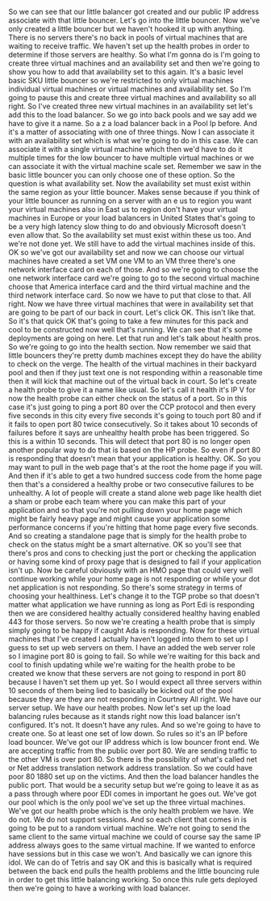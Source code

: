 So we can see that our little balancer got created and our public IP address associate with that little
bouncer.
Let's go into the little bouncer.
Now we've only created a little bouncer but we haven't hooked it up with anything.
There is no servers there's no back in pools of virtual machines that are waiting to receive traffic.
We haven't set up the health probes in order to determine if those servers are healthy.
So what I'm gonna do is I'm going to create three virtual machines and an availability set and then
we're going to show you how to add that availability set to this again.
It's a basic level basic SKU little bouncer so we're restricted to only virtual machines individual
virtual machines or virtual machines and availability set.
So I'm going to pause this and create three virtual machines and availability so all right.
So I've created three new virtual machines in an availability set let's add this to the load balancer.
So we go into back pools and we say add we have to give it a name.
So a z a load balancer back in a Pool Ip before.
And it's a matter of associating with one of three things.
Now I can associate it with an availability set which is what we're going to do in this case.
We can associate it with a single virtual machine which then we'd have to do it multiple times for the
low bouncer to have multiple virtual machines or we can associate it with the virtual machine scale
set.
Remember we saw in the basic little bouncer you can only choose one of these option.
So the question is what availability set.
Now the availability set must exist within the same region as your little bouncer.
Makes sense because if you think of your little bouncer as running on a server with an e us to region
you want your virtual machines also in East us to region don't have your virtual machines in Europe
or your load balancers in United States that's going to be a very high latency slow thing to do and
obviously Microsoft doesn't even allow that.
So the availability set must exist within these us too.
And we're not done yet.
We still have to add the virtual machines inside of this.
OK so we've got our availability set and now we can choose our virtual machines have created a set VM
one VM to an VM three there's one network interface card on each of those.
And so we're going to choose the one network interface card we're going to go to the second virtual
machine choose that America interface card and the third virtual machine and the third network interface
card.
So now we have to put that close to that.
All right.
Now we have three virtual machines that were in availability set that are going to be part of our back
in court.
Let's click OK.
This isn't like that.
So it's that quick OK that's going to take a few minutes for this pack and cool to be constructed now
well that's running.
We can see that it's some deployments are going on here.
Let that run and let's talk about health pros.
So we're going to go into the health section.
Now remember we said that little bouncers they're pretty dumb machines except they do have the ability
to check on the verge.
The health of the virtual machines in their backyard pool and then if they just text one is not responding
within a reasonable time then it will kick that machine out of the virtual back in court.
So let's create a health probe to give it a name like usual.
So let's call it health it's IP V for now the health probe can either check on the status of a port.
So in this case it's just going to ping a port 80 over the CCP protocol and then every five seconds
in this city every five seconds it's going to touch port 80 and if it fails to open port 80 twice consecutively.
So it takes about 10 seconds of failures before it says are unhealthy health probe has been triggered.
So this is a within 10 seconds.
This will detect that port 80 is no longer open another popular way to do that is based on the HP probe.
So even if port 80 is responding that doesn't mean that your application is healthy.
OK.
So you may want to pull in the web page that's at the root the home page if you will.
And then if it's able to get a two hundred success code from the home page then that's a considered
a healthy probe or two consecutive failures to be unhealthy.
A lot of people will create a stand alone web page like health diet a sham or probe each team where
you can make this part of your application and so that you're not pulling down your home page which
might be fairly heavy page and might cause your application some performance concerns if you're hitting
that home page every five seconds.
And so creating a standalone page that is simply for the health probe to check on the status might be
a smart alternative.
OK so you'll see that there's pros and cons to checking just the port or checking the application or
having some kind of proxy page that is designed to fail if your application isn't up.
Now be careful obviously with an HMO page that could very well continue working while your home page
is not responding or while your dot net application is not responding.
So there's some strategy in terms of choosing your healthiness.
Let's change it to the TGP probe so that doesn't matter what application we have running as long as
Port Edi is responding then we are considered healthy actually considered healthy having enabled 443
for those servers.
So now we're creating a health probe that is simply simply going to be happy if caught Ada is responding.
Now for these virtual machines that I've created I actually haven't logged into them to set up I guess
to set up web servers on them.
I have an added the web server role so I imagine port 80 is going to fail.
So while we're waiting for this back and cool to finish updating while we're waiting for the health
probe to be created we know that these servers are not going to respond in port 80 because I haven't
set them up yet.
So I would expect all three servers within 10 seconds of them being lied to basically be kicked out
of the pool because they are they are not responding in Courtney
All right.
We have our server setup.
We have our health probes.
Now let's set up the load balancing rules because as it stands right now this load balancer isn't configured.
It's not.
It doesn't have any rules.
And so we're going to have to create one.
So at least one set of low down.
So rules so it's an IP before load bouncer.
We've got our IP address which is low bouncer front end.
We are accepting traffic from the public over port 80.
We are sending traffic to the other VM is over port 80.
So there is the possibility of what's called net or Net address translation network address translation.
So we could have poor 80 1880 set up on the victims.
And then the load balancer handles the public port.
That would be a security setup but we're going to leave it as as a pass through where poor EDI comes
in important he goes out.
We've got our pool which is the only pool we've set up the three virtual machines.
We've got our health probe which is the only health problem we have.
We do not.
We do not support sessions.
And so each client that comes in is going to be put to a random virtual machine.
We're not going to send the same client to the same virtual machine we could of course say the same
IP address always goes to the same virtual machine.
If we wanted to enforce have sessions but in this case we won't.
And basically we can ignore this idol.
We can do of Tetris and say OK and this is basically what is required between the back end pulls the
health problems and the little bouncing rule in order to get this little balancing working.
So once this rule gets deployed then we're going to have a working with load balancer.

